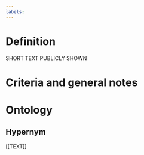 ```yaml
---
labels: 
---
```


# Definition
SHORT TEXT PUBLICLY SHOWN
# Criteria and general notes
# Ontology

## Hypernym
[[TEXT]]